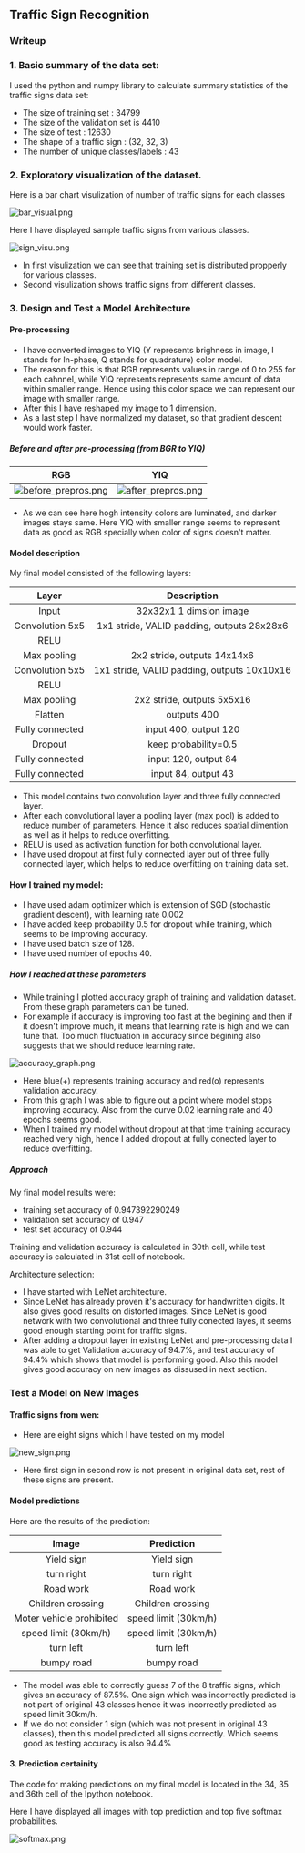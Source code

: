 
## **Traffic Sign Recognition** 

### Writeup


### 1. Basic summary of the data set:

I used the python and numpy library to calculate summary statistics of the traffic
signs data set:

* The size of training set : 34799
* The size of the validation set is 4410
* The size of test : 12630
* The shape of a traffic sign : (32, 32, 3)
* The number of unique classes/labels : 43


### 2. Exploratory visualization of the dataset.

Here is a bar chart visulization of number of traffic signs for each classes

![bar_visual.png](examples/bar_visual.png)


Here I have displayed sample traffic signs from various classes.

![sign_visu.png](examples/sign_visu.png)


* In first visulization we can see that training set is distributed propperly for various classes.
* Second visulization shows traffic signs from different classes.

### 3. Design and Test a Model Architecture


#### Pre-processing

* I have converted images to YIQ (Y represents brighness in image, I stands for In-phase, Q stands for quadrature) color model.
* The reason for this is that RGB represents values in range of 0 to 255 for each cahnnel, while YIQ represents represents same amount of data within smaller range. Hence using this color space we can represent our image with smaller range. 
* After this I have reshaped my image to 1 dimension.
* As a last step I have normalized my dataset, so that gradient descent would work faster.

##### Before and after pre-processing (from BGR to YIQ)

RGB            |  YIQ
:-------------------------:|:-------------------------:
![before_prepros.png](examples/before_prepros.png) | ![after_prepros.png](examples/after_prepros.png)

* As we can see here hogh intensity colors are luminated, and darker images stays same. Here YIQ with smaller range seems to represent data as good as RGB specially when color of signs doesn't matter.


#### Model description

My final model consisted of the following layers:

| Layer         		|     Description	        					| 
|:---------------------:|:---------------------------------------------:| 
| Input         		| 32x32x1 1 dimsion image   							| 
| Convolution 5x5     	| 1x1 stride, VALID padding, outputs 28x28x6	|
| RELU					|												|
| Max pooling	      	| 2x2 stride,  outputs 14x14x6				|
| Convolution 5x5	    | 1x1 stride, VALID padding, outputs 10x10x16 									|
| RELU					|												|
| Max pooling	      	| 2x2 stride,  outputs 5x5x16				|
| Flatten		|        outputs 400  									|
| Fully connected				| input 400, output 120        									|
| Dropout			| keep probability=0.5    									|
| Fully connected				| input 120, output 84     									|
| Fully connected				| input 84, output 43     									|


* This model contains two convolution layer and three fully connected layer.
* After each convolutional layer a pooling layer (max pool) is added to reduce number of parameters. Hence it also reduces spatial dimention as well as it helps to reduce overfitting.
* RELU is used as activation function for both convolutional layer.
* I have used dropout at first fully connected layer out of three fully connected layer, which helps to reduce overfitting on training data set.


#### How I trained my model:

* I have used adam optimizer which is extension of SGD (stochastic gradient descent), with learning rate 0.002
* I have added keep probability 0.5 for dropout while training, which seems to be improving accuracy.
* I have used batch size of 128.
* I have used number of epochs 40.

##### How I reached at these parameters
* While training I plotted accuracy graph of training and validation dataset. From these graph parameters can be tuned. 
* For example if accuracy is improving too fast at the begining and then if it doesn't improve much, it means that learning rate is high and we can tune that. Too much fluctuation in accuracy since begining also suggests that we should reduce learning rate.

![accuracy_graph.png](examples/accuracy_graph.png)

* Here blue(+) represents training accuracy and red(o) represents validation accuracy.
* From this graph I was able to figure out a point where model stops improving accuracy. Also from the curve 0.02 learning rate and 40 epochs seems good.
* When I trained my model without dropout at that time training accuracy reached very high, hence I added dropout at fully conected layer to reduce overfitting.


##### Approach

My final model results were:
* training set accuracy of 0.947392290249
* validation set accuracy of 0.947
* test set accuracy of 0.944

Training and validation accuracy is calculated in 30th cell, while test accuracy is calculated in 31st cell of notebook.

Architecture selection:
* I have started with LeNet architecture.
* Since LeNet has already proven it's accuracy for handwritten digits. It also gives good results on distorted images. Since LeNet is good network with two convolutional and three fully conected layes, it seems good enough starting point for traffic signs. 
* After adding a dropout layer in existing LeNet and pre-processing data I was able to get Validation accuracy of 94.7%, and test accuracy of 94.4% which shows that model is performing good. Also this model gives good accuracy on new images as dissused in next section.



### Test a Model on New Images

#### Traffic signs from wen:

* Here are eight signs which I have tested on my model

![new_sign.png](examples/new_sign.png)

* Here first sign in second row is not present in original data set, rest of these signs are present.

#### Model predictions

Here are the results of the prediction:

| Image			        |     Prediction	        					| 
|:---------------------:|:---------------------------------------------:| 
| Yield sign     		| Yield sign   									| 
| turn right   			| turn right										|
| Road work				| Road work											|
| Children crossing      		| Children crossing					 				|
| Moter vehicle prohibited			| speed limit (30km/h)     							|
| speed limit (30km/h) 		| speed limit (30km/h)     							|
| turn left   			| turn left										|
| bumpy road   			| bumpy road										|

* The model was able to correctly guess 7 of the 8 traffic signs, which gives an accuracy of 87.5%. One sign which was incorrectly predicted is not part of original 43 classes hence it was incorrectly predicted as speed limit 30km/h.
* If we do not consider 1 sign (which was not present in original 43 classes), then this model predicted all signs correctly. Which seems good as testing accuracy is also 94.4%

#### 3. Prediction certainity

The code for making predictions on my final model is located in the 34, 35 and 36th cell of the Ipython notebook.

Here I have displayed all images with top prediction and top five softmax probabilities.

![softmax.png](examples/softmax.png)

